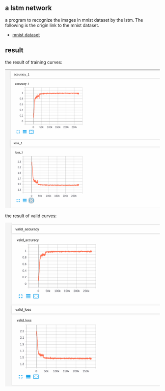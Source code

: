 ## a lstm network

a program to recognize the images in mnist dataset by the lstm. The following is the origin link to the mnist dataset.
-  [mnist dataset](http://yann.lecun.com/exdb/mnist/)

## result
the result of training curves:

![training curves](./pictures/train_result.png)

the result of valid curves:

![validaion curves](./pictures/valid_result.png)

